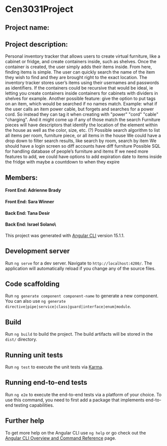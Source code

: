 # Cen3031Project

## Project name:

## Project description:

Personal inventory tracker that allows users to create virtual furniture, like a cabinet or fridge, and create containers inside, such as shelves. Once the container is created, the user simply adds their items inside. From here, finding items is simple. The user can quickly search the name of the item they wish to find and they are brought right to the exact location. The inventory tracker stores user’s items using their usernames and passwords as identifiers.
If the containers could be recursive that would be ideal, ie letting you create containers inside containers for cabinets with dividers in shelves for example.  Another possible feature: give the option to put tags on an item, which would be searched if no names match. 
Example: what if the user calls an item power cable, but forgets and searches for a power cord. So instead they can tag it when creating with "power" "cord" "cable" "charging". And it might come up if any of those match the search
Furniture pieces will have descriptors that identify the location of the element within the house as well as the color, size, etc. (?)
Possible search algorithm to list all items per room, furniture piece, or all items in the house
We could have a drop down to filter search results, like search by room, search by item
We should have a login screen so diff accounts have diff furniture
Possible SQL for handling database of people’s furniture and items
If we need more features to add, we could have options to add expiration date to items inside the fridge with maybe a countdown to when they expire

## Members:
#### Front End: Adrienne Brady
#### Front End: Sara Winner
#### Back End: Tana Desir
#### Back End: Israel Solano\

This project was generated with [Angular CLI](https://github.com/angular/angular-cli) version 15.1.1.

## Development server

Run `ng serve` for a dev server. Navigate to `http://localhost:4200/`. The application will automatically reload if you change any of the source files.

## Code scaffolding

Run `ng generate component component-name` to generate a new component. You can also use `ng generate directive|pipe|service|class|guard|interface|enum|module`.

## Build

Run `ng build` to build the project. The build artifacts will be stored in the `dist/` directory.

## Running unit tests

Run `ng test` to execute the unit tests via [Karma](https://karma-runner.github.io).

## Running end-to-end tests

Run `ng e2e` to execute the end-to-end tests via a platform of your choice. To use this command, you need to first add a package that implements end-to-end testing capabilities.

## Further help

To get more help on the Angular CLI use `ng help` or go check out the [Angular CLI Overview and Command Reference](https://angular.io/cli) page.
